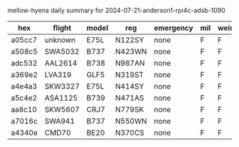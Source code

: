 mellow-hyena daily summary for 2024-07-21-anderson1-rpi4c-adsb-1090

|hex|flight|model|reg|emergency|mil|weirdo|
|--|--|--|--|--|--|--|
|a05cc7|unknown|E75L|N122SY|none|F|F|
|a508c5|SWA5032|B737|N423WN|none|F|F|
|adc532|AAL2614|B738|N987AN|none|F|F|
|a369e2|LVA319|GLF5|N319ST|none|F|F|
|a4e4a3|SKW3327|E75L|N414SY|none|F|F|
|a5c4e2|ASA1125|B739|N471AS|none|F|F|
|aa8c10|SKW5607|CRJ7|N779SK|none|F|F|
|a7016c|SWA941|B737|N550WN|none|F|F|
|a4340e|CMD70|BE20|N370CS|none|F|F|
